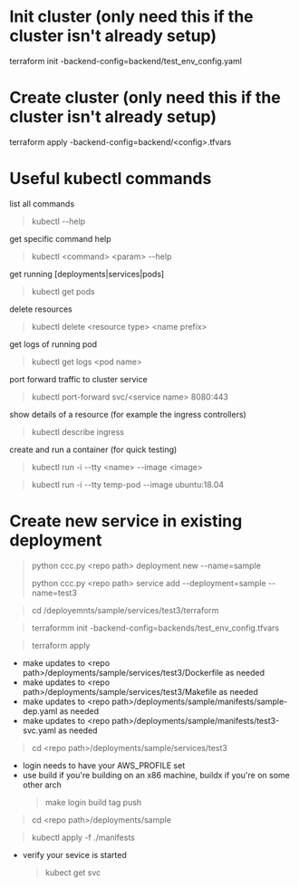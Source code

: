 # Init cluster (only need this if the cluster isn't already setup)

terraform init -backend-config=backend/test_env_config.yaml

# Create cluster (only need this if the cluster isn't already setup)

terraform apply -backend-config=backend/\<config\>.tfvars

# Useful kubectl commands

list all commands

> kubectl --help

get specific command help

> kubectl \<command\> \<param\> --help

get running [deployments|services|pods]

> kubectl get pods

delete resources

> kubectl delete \<resource type\> \<name prefix\>

get logs of running pod

> kubectl get logs \<pod name\>

port forward traffic to cluster service

> kubectl port-forward svc/\<service name\> 8080:443

show details of a resource (for example the ingress controllers)

> kubectl describe ingress

create and run a container (for quick testing)

> kubectl run -i --tty \<name\> --image \<image\>

> kubectl run -i --tty temp-pod --image ubuntu:18.04

# Create new service in existing deployment

> python ccc.py \<repo path\> deployment new --name=sample
>
> python ccc.py \<repo path\> service add --deployment=sample --name=test3

> cd <repo path>/deployemnts/sample/services/test3/terraform

> terraformm init -backend-config=backends/test_env_config.tfvars

> terraform apply

- make updates to \<repo path\>/deployments/sample/services/test3/Dockerfile as needed
- make updates to \<repo path\>/deployments/sample/services/test3/Makefile as needed
- make updates to \<repo path\>/deployments/sample/manifests/sample-dep.yaml as needed
- make updates to \<repo path\>/deployments/sample/manifests/test3-svc.yaml as needed

> cd \<repo path\>/deployments/sample/services/test3

- login needs to have your AWS_PROFILE set
- use build if you're building on an x86 machine, buildx if you're on some other arch
  > make login build tag push

> cd \<repo path\>/deployments/sample

> kubectl apply -f ./manifests

- verify your sevice is started
  > kubect get svc
